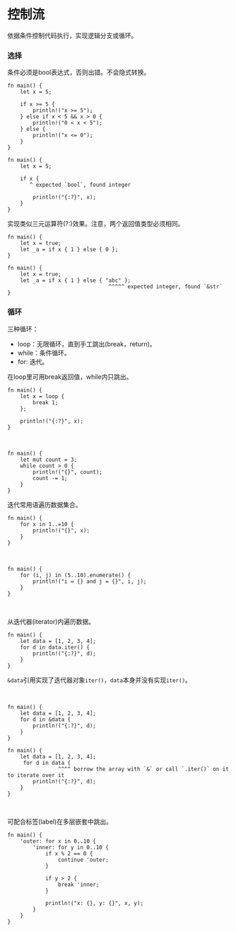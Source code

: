 # 控制流

依据条件控制代码执行，实现逻辑分支或循环。

### 选择

条件必须是bool表达式，否则出错。不会隐式转换。

```
fn main() {
    let x = 5;

    if x >= 5 {
        println!("x >= 5");
    } else if x < 5 && x > 0 {
        println!("0 < x < 5");
    } else {
        println!("x <= 0");
    }
}
```

```
fn main() {
	let x = 5;

	if x {
       ^ expected `bool`, found integer

		println!("{:?}", x);
	}
}
```

实现类似三元运算符(?:)效果。注意，两个返回值类型必须相同。

```
fn main() {
    let x = true;
    let _a = if x { 1 } else { 0 };
}
```

```
fn main() {
    let x = true;
    let _a = if x { 1 } else { "abc" };
                                ^^^^^ expected integer, found `&str`
}
```

### 循环

三种循环：

* loop：无限循环，直到手工跳出(break，return)。
* while：条件循环。
* for: 迭代。

在loop里可用break返回值，while内只跳出。

```
fn main() {
    let x = loop {
        break 1;
    };

    println!("{:?}", x);
}
```

&nbsp;

```
fn main() {
    let mut count = 3;
    while count > 0 {
        println!("{}", count);
        count -= 1;
    }
}
```

迭代常用语遍历数据集合。

```
fn main() {
    for x in 1..=10 {
        println!("{}", x);
    }
}
```

&nbsp;

```
fn main() {
    for (i, j) in (5..10).enumerate() {
        println!("i = {} and j = {}", i, j);
    }
}
```

&nbsp;

从迭代器(iterator)内遍历数据。

```
fn main() {
    let data = [1, 2, 3, 4];
    for d in data.iter() {
        println!("{:?}", d);
    }
}
```

`&data`引用实现了迭代器对象`iter()`，`data`本身并没有实现`iter()`。

&nbsp;

```
fn main() {
    let data = [1, 2, 3, 4];
    for d in &data {
        println!("{:?}", d);
    }
}
```

```
fn main() {
    let data = [1, 2, 3, 4];
     for d in data {
                ^^^^ borrow the array with `&` or call `.iter()` on it to iterate over it
        println!("{:?}", d);
    }
}
```

&nbsp;

可配合标签(label)在多层嵌套中跳出。

```
fn main() {
    'outer: for x in 0..10 {
        'inner: for y in 0..10 {
            if x % 2 == 0 {
                continue 'outer;
            }

            if y > 2 {
                break 'inner;
            }

            println!("x: {}, y: {}", x, y);
        }
    }
}
```